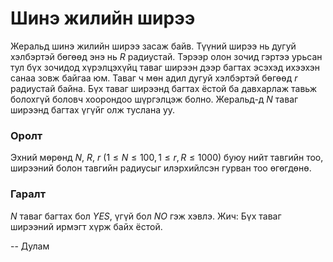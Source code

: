 ﻿Шинэ жилийн ширээ
=================
Жеральд шинэ жилийн ширээ засаж байв. Түүний ширээ нь дугуй хэлбэртэй бөгөөд энэ
нь $R$ радиустай. Тэрээр олон зочид гэртээ урьсан тул бүх зочидод хүрэлцэхүйц
таваг ширээн дээр багтах эсэхэд ихээхэн санаа зовж байгаа юм. Таваг ч мөн адил
дугуй хэлбэртэй бөгөөд $r$ радиустай байна. Бүх таваг ширээнд багтах ёстой ба
давхарлаж тавьж болохгүй боловч хоорондоо шүргэлцэж болно. Жеральд-д $N$ таваг
ширээнд багтах үгүйг олж туслана уу.


### Оролт
Эхний мөрөнд $N$, $R$, $r$ ($1 ≤ N ≤ 100, 1 ≤ r, R ≤ 1000$) буюу нийт тавгийн
тоо, ширээний болон тавгийн радиусыг илэрхийлсэн гурван тоо өгөгдөнө.


### Гаралт
$N$ таваг багтах бол $YES$, үгүй бол $NO$ гэж хэвлэ.
Жич: Бүх таваг ширээний ирмэгт хүрж байх ёстой.

-- Дулам
